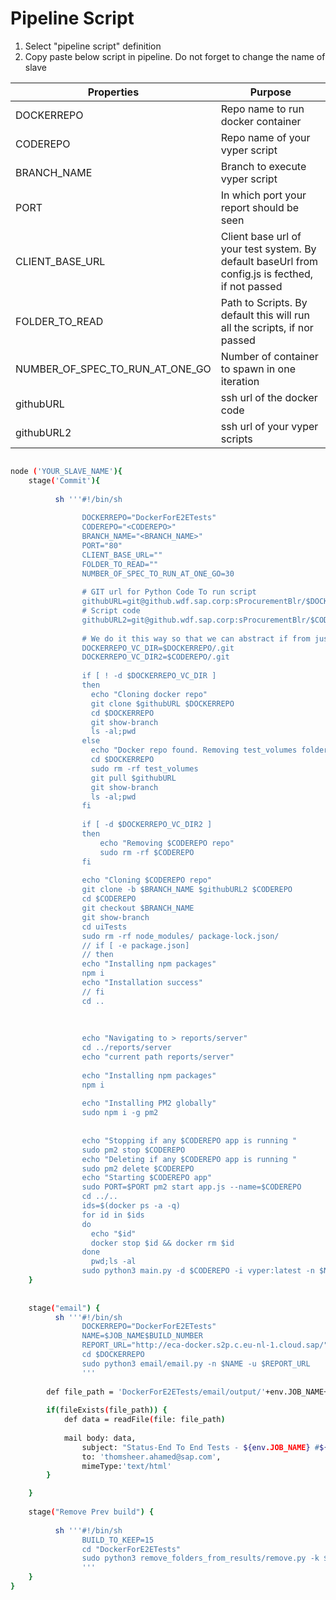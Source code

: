 # Pipeline Script
1. Select "pipeline script" definition
2. Copy paste below script in pipeline. Do not forget to change the name of slave

| Properties   | Purpose                           |
| ---------    | --------------------------------- |
| DOCKERREPO      | Repo name to run docker container        |
| CODEREPO        | Repo name of your vyper script           |
| BRANCH_NAME     | Branch to execute vyper script           |
| PORT            | In which port your report should be seen |
| CLIENT_BASE_URL | Client base url of your test system. By default baseUrl from config.js is fecthed, if not passed |
| FOLDER_TO_READ  | Path to Scripts. By default this will run all the scripts, if nor passed |
| NUMBER_OF_SPEC_TO_RUN_AT_ONE_GO | Number of container to spawn in one iteration |
| githubURL  | ssh url of the docker code |
| githubURL2 | ssh url of your vyper scripts | 

```bash

node ('YOUR_SLAVE_NAME'){
    stage('Commit'){
          
          sh '''#!/bin/sh
          
                DOCKERREPO="DockerForE2ETests"
                CODEREPO="<CODEREPO>"
                BRANCH_NAME="<BRANCH_NAME>"
                PORT="80"
                CLIENT_BASE_URL=""
                FOLDER_TO_READ=""
                NUMBER_OF_SPEC_TO_RUN_AT_ONE_GO=30
                
                # GIT url for Python Code To run script
                githubURL=git@github.wdf.sap.corp:sProcurementBlr/$DOCKERREPO.git
                # Script code
                githubURL2=git@github.wdf.sap.corp:sProcurementBlr/$CODEREPO.git
                
                # We do it this way so that we can abstract if from just git later on
                DOCKERREPO_VC_DIR=$DOCKERREPO/.git
                DOCKERREPO_VC_DIR2=$CODEREPO/.git
                
                if [ ! -d $DOCKERREPO_VC_DIR ]
                then
                  echo "Cloning docker repo" 
                  git clone $githubURL $DOCKERREPO
                  cd $DOCKERREPO
                  git show-branch
                  ls -al;pwd
                else
                  echo "Docker repo found. Removing test_volumes folder and Pulling updated code from repo"
                  cd $DOCKERREPO
                  sudo rm -rf test_volumes 
                  git pull $githubURL
                  git show-branch
                  ls -al;pwd
                fi
                
                if [ -d $DOCKERREPO_VC_DIR2 ]
                then
                    echo "Removing $CODEREPO repo" 
                    sudo rm -rf $CODEREPO
                fi
                
                echo "Cloning $CODEREPO repo" 
                git clone -b $BRANCH_NAME $githubURL2 $CODEREPO
                cd $CODEREPO
                git checkout $BRANCH_NAME
                git show-branch
                cd uiTests
                sudo rm -rf node_modules/ package-lock.json/
                // if [ -e package.json]
                // then
                echo "Installing npm packages"
                npm i
                echo "Installation success"
                // fi
                cd ..
            
                
                
                echo "Navigating to > reports/server"
                cd ../reports/server
                echo "current path reports/server"
                
                echo "Installing npm packages"
                npm i
                    
                echo "Installing PM2 globally"
                sudo npm i -g pm2
                
                
                echo "Stopping if any $CODEREPO app is running "
                sudo pm2 stop $CODEREPO
                echo "Deleting if any $CODEREPO app is running "
                sudo pm2 delete $CODEREPO
                echo "Starting $CODEREPO app"
                sudo PORT=$PORT pm2 start app.js --name=$CODEREPO
                cd ../..
                ids=$(docker ps -a -q)
                for id in $ids
                do
                  echo "$id"
                  docker stop $id && docker rm $id
                done
                  pwd;ls -al
                sudo python3 main.py -d $CODEREPO -i vyper:latest -n $NUMBER_OF_SPEC_TO_RUN_AT_ONE_GO -b $CLIENT_BASE_URL -f $FOLDER_TO_READ'''
    }
    
    
    stage("email") {
          sh '''#!/bin/sh
                DOCKERREPO="DockerForE2ETests"
                NAME=$JOB_NAME$BUILD_NUMBER
                REPORT_URL="http://eca-docker.s2p.c.eu-nl-1.cloud.sap/"
                cd $DOCKERREPO
                sudo python3 email/email.py -n $NAME -u $REPORT_URL
                '''
        
        def file_path = 'DockerForE2ETests/email/output/'+env.JOB_NAME+env.BUILD_NUMBER+'.txt'
        
        if(fileExists(file_path)) {
            def data = readFile(file: file_path)
            
            mail body: data, 
                subject: "Status-End To End Tests - ${env.JOB_NAME} #${env.BUILD_NUMBER}", 
                to: 'thomsheer.ahamed@sap.com',
                mimeType:'text/html'
        }

    }
    
    stage("Remove Prev build") {
        
          sh '''#!/bin/sh
                BUILD_TO_KEEP=15
                cd "DockerForE2ETests"
                sudo python3 remove_folders_from_results/remove.py -k $BUILD_TO_KEEP
                '''
    }
}

```